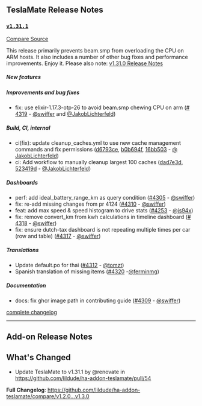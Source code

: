 ## TeslaMate Release Notes

### [`v1.31.1`](https://redirect.github.com/teslamate-org/teslamate/releases/tag/v1.31.1)

[Compare Source](https://redirect.github.com/teslamate-org/teslamate/compare/v1.31.0...v1.31.1)

This release primarily prevents beam.smp from overloading the CPU on ARM hosts. It also includes a number of other bug fixes and performance improvements. Enjoy it.
Please also note: [v1.31.0 Release Notes](https://redirect.github.com/teslamate-org/teslamate/releases/tag/v1.31.0)

##### New features

##### Improvements and bug fixes

-   fix: use elixir-1.17.3-otp-26 to avoid beam.smp chewing CPU on arm ([#&#8203;4319](https://redirect.github.com/teslamate-org/teslamate/issues/4319) - [@&#8203;swiffer](https://redirect.github.com/swiffer) and [@&#8203;JakobLichterfeld](https://redirect.github.com/JakobLichterfeld))

##### Build, CI, internal

-   ci(fix): update cleanup_caches.yml to use new cache management commands and fix permissions ([d6793ce](https://redirect.github.com/teslamate-org/teslamate/commit/d6793ce5717687b9e984067bf4c208415e15fdac), [b0b694f](https://redirect.github.com/teslamate-org/teslamate/commit/b0b694fc8c3c45036aafda45200f3b0d068a2f50), [16bb503](https://redirect.github.com/teslamate-org/teslamate/commit/16bb5032c7d81cb86e76cc19662e3332456291a0) - [@&#8203;JakobLichterfeld](https://redirect.github.com/JakobLichterfeld))
-   ci: Add workflow to manually cleanup largest 100 caches ([dad7e3d](https://redirect.github.com/teslamate-org/teslamate/commit/dad7e3dea0ae1d799398bf1b31a0d598eff784bf), [523419d](https://redirect.github.com/teslamate-org/teslamate/commit/523419d35a610c7b06bbf7e9c2edd105e7d089aa) - [@&#8203;JakobLichterfeld](https://redirect.github.com/JakobLichterfeld))

##### Dashboards

-   perf: add ideal_battery_range_km as query condition ([#&#8203;4305](https://redirect.github.com/teslamate-org/teslamate/issues/4305) - [@&#8203;swiffer](https://redirect.github.com/swiffer))
-   fix: re-add missing changes from pr 4124 ([#&#8203;4310](https://redirect.github.com/teslamate-org/teslamate/issues/4310) - [@&#8203;swiffer](https://redirect.github.com/swiffer))
-   feat: add max speed & speed histogram to drive stats ([#&#8203;4253](https://redirect.github.com/teslamate-org/teslamate/issues/4253) - [@&#8203;js94x](https://redirect.github.com/js94x))
-   fix: remove convert_km from kwh calculations in timeline dashboard ([#&#8203;4318](https://redirect.github.com/teslamate-org/teslamate/issues/4318) - [@&#8203;swiffer](https://redirect.github.com/swiffer))
-   fix: ensure dutch-tax dashboard is not repeating multiple times per car (row and table) ([#&#8203;4317](https://redirect.github.com/teslamate-org/teslamate/issues/4317) - [@&#8203;swiffer](https://redirect.github.com/swiffer))

##### Translations

-   Update default.po for thai ([#&#8203;4312](https://redirect.github.com/teslamate-org/teslamate/issues/4312) - [@&#8203;tomzt](https://redirect.github.com/tomzt))
-   Spanish translation of missing items ([#&#8203;4320](https://redirect.github.com/teslamate-org/teslamate/issues/4320) -[@&#8203;ferminmg](https://redirect.github.com/ferminmg))

##### Documentation

-   docs: fix ghcr image path in contributing guide ([#&#8203;4309](https://redirect.github.com/teslamate-org/teslamate/issues/4309) - [@&#8203;swiffer](https://redirect.github.com/swiffer))

[complete changelog](https://redirect.github.com/teslamate-org/teslamate/compare/v1.31.0...v1.31.1)

---

## Add-on Release Notes




## What's Changed
* Update TeslaMate to v1.31.1 by @renovate in https://github.com/lildude/ha-addon-teslamate/pull/54


**Full Changelog**: https://github.com/lildude/ha-addon-teslamate/compare/v1.2.0...v1.3.0
